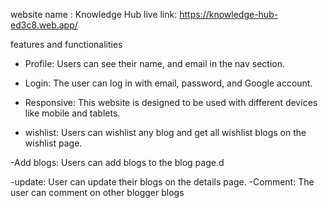 website name : Knowledge Hub
live link: https://knowledge-hub-ed3c8.web.app/

features and functionalities

- Profile: Users can see their name, and email in the nav section.

- Login: The user can log in with email, password, and Google account.

- Responsive: This website is designed to be used with different devices like mobile and tablets.

- wishlist: Users can wishlist any blog and get all wishlist blogs on the wishlist page.

-Add blogs: Users can add blogs to the blog page.d

-update: User can update their blogs on the details page.
-Comment: The user can comment on other blogger blogs
